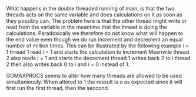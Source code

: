 What happens in the double threaded running of main, is that the two threads acts on the same variable and does calculations on it as soon as they possibly can.
The problem here is that the other thread might write or read from the variable in the meantime that the thread is doing the calculations. 
Paradoxically we therefore do not know what will happen to the end value even though we do run increment and decrement an equal number of million times.
This can be illustrated by the following example
i = 1
thread 1 read i = 1 and starts the calculation to increment
Meenwile thread 2 also reads i = 1 and starts the decrement
thread 1 writes back 2 to i
thread 2 then also writes back 0 to i and i = 0 instead of 1.

GOMAXPROCS seems to alter how many threads are allowed to be used simultaniously.
When altered to 1 the ressult is o as expected since it will first run the first thread, then the seccond.